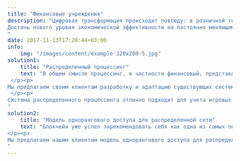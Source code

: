 ```yaml
---
title: "Финансовые учреждения"
description: "Цифровая трансформация происходит повсюду: в розничной торговле, в корпоративном и транзакционном банковском обслуживании, на рынках капитала и в управлении активами, частными состояниями и рисками. </p><p>
Достичь нового уровня экономической эффективности на постоянно меняющемся рынке помогут новые технологические решения, разработанные индивидуально под ваш бизнес нашей командой профессионалов.
"
date: 2017-11-13T17:20:44+03:00
info:
    img: "/images/content/example-320x200-5.jpg"
solution1:
    title: "Распределенный процессинг"
    text: "В общем смысле процессинг, в частности финансовый, представляет собой некое хранилище состояний и историю изменений этих состояний. Большинство процессинговых систем, используемых на сегодняшний день, централизованные: баланс и история транзакций в них хранятся в едином узле. Это негативно сказывается на параллельной обработке транзакций и повышает риски отказов. Это особенно актуально для крупных банковских процессинговых систем, количество транзакций в которых достигает нескольких тысяч в секунду. Быстрая и бесперебойная обработка огромных потоков информации является ключевой задачей любой крупной финансовой организации.
 </p><p>
Мы предлагаем своим клиентам разработку и адаптацию существующих систем распределенного процессинга (блокчейн) для обмена цифровыми активами. В такой системе каждый узел содержит копию данных и возможность выполнять транзакции, что значительно снижает риски отказов и повышает эффективность. Данные в таком хранилище невозможно подделать, так как каждый элемент цепи хранит информацию обо всех предыдущих элементах, что делает его незаменимым в индустриях, требующих высокой безопасности информации.
 </p><p>
Система распределенного процессинга отлично подходит для учета игровых данных и виртуальных валют, букмекерских ставок и банковских переводов, осуществления переводов с отчислением комиссии и учета взаиморасчетов внутри филиалов и между финансовыми институтами.
"
solution2:
    title: "Модель однорангового доступа для распределенной сети"
    text: "Блокчейн уже успел зарекомендовать себя как одна из самых перспективных технологий XXI века, способных в корне изменить работу многих отраслей. Одно из главных требований к новым технологиям — их соответствие нормативным документам. Внедряя блокчейн в свои бизнес-процессы, компания должна быть уверена, что это не повлечет за собой никаких юридических проблем.
</p><p>
Мы предлагаем нашим клиентам модель однорангового доступа для распределенной сети на базе модификации протокола Ethereum. Такое решение адаптировано к российскому криптографическому законодательству в вопросе идентификации пользователей и позволяет производить безопасную запись информации в распределенный реестр, копии которого находятся на каждом узле сети. Модифицированный протокол Ethereum служит основой системы, которую мы можем изменять и подстраивать под индивидуальные требования бизнеса.
"
---
```


